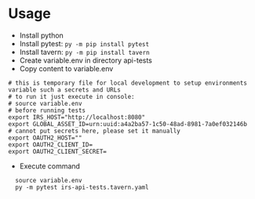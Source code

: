 # Usage 
* Install python
* Install pytest: ```py -m pip install pytest```
* Install tavern: ```py -m pip install tavern```
* Create variable.env in directory api-tests
* Copy content to variable.env
```
# this is temporary file for local development to setup environments variable such a secrets and URLs
# to run it just execute in console:
# source variable.env
# before running tests
export IRS_HOST="http://localhost:8080"
export GLOBAL_ASSET_ID=urn:uuid:a4a2ba57-1c50-48ad-8981-7a0ef032146b
# cannot put secrets here, please set it manually
export OAUTH2_HOST=""
export OAUTH2_CLIENT_ID=
export OAUTH2_CLIENT_SECRET=
```
* Execute command 
```console
  source variable.env
  py -m pytest irs-api-tests.tavern.yaml
```



